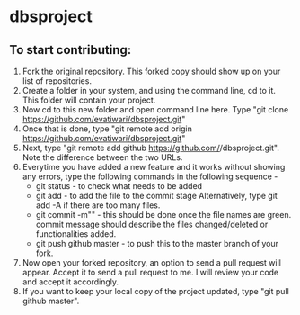 # dbsproject
## To start contributing:
1. Fork the original repository. This forked copy should show up on your list of repositories.
2. Create a folder in your system, and using the command line, cd to it. This folder will contain your project.
3. Now cd to this new folder and open command line here. Type "git clone https://github.com/evatiwari/dbsproject.git"
4. Once that is done, type "git remote add origin https://github.com/evatiwari/dbsproject.git"
5. Next, type "git remote add github https://github.com/<your-github-handle>/dbsproject.git". Note the 
   difference between the two URLs.
6. Everytime you have added a new feature and it works without showing any errors, type the following commands in
   the following sequence -
   * git status - to check what needs to be added
   * git add <file-name> - to add the file to the commit stage
     Alternatively, type git add -A if there are too many files.
   * git commit -m"<commit-message>" - this should be done once the file names are green. commit message
   should describe the files changed/deleted or functionalities added.
   * git push github master - to push this to the master branch of your fork.
7. Now open your forked repository, an option to send a pull request will appear. Accept it to send a pull
   request to me. I will review your code and accept it accordingly.
8. If you want to keep your local copy of the project updated, type "git pull github master".
